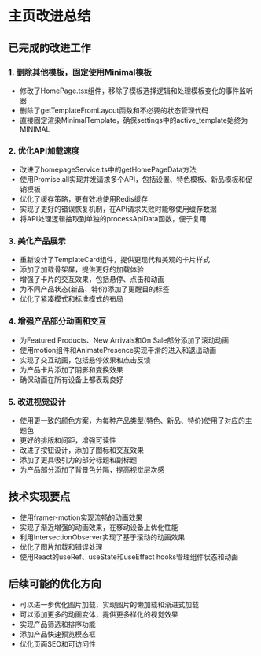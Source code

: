 # 主页改进总结

## 已完成的改进工作

### 1. 删除其他模板，固定使用Minimal模板
- 修改了HomePage.tsx组件，移除了模板选择逻辑和处理模板变化的事件监听器
- 删除了getTemplateFromLayout函数和不必要的状态管理代码
- 直接固定渲染MinimalTemplate，确保settings中的active_template始终为MINIMAL

### 2. 优化API加载速度
- 改进了homepageService.ts中的getHomePageData方法
- 使用Promise.all实现并发请求多个API，包括设置、特色模板、新品模板和促销模板
- 优化了缓存策略，更有效地使用Redis缓存
- 实现了更好的错误恢复机制，在API请求失败时能够使用缓存数据
- 将API处理逻辑抽取到单独的processApiData函数，便于复用

### 3. 美化产品展示
- 重新设计了TemplateCard组件，提供更现代和美观的卡片样式
- 添加了加载骨架屏，提供更好的加载体验
- 增强了卡片的交互效果，包括悬停、点击和动画
- 为不同产品状态(新品、特价)添加了更醒目的标签
- 优化了紧凑模式和标准模式的布局

### 4. 增强产品部分动画和交互
- 为Featured Products、New Arrivals和On Sale部分添加了滚动动画
- 使用motion组件和AnimatePresence实现平滑的进入和退出动画
- 实现了交互动画，包括悬停效果和点击反馈
- 为产品卡片添加了阴影和变换效果
- 确保动画在所有设备上都表现良好

### 5. 改进视觉设计
- 使用更一致的颜色方案，为每种产品类型(特色、新品、特价)使用了对应的主题色
- 更好的排版和间距，增强可读性
- 改进了按钮设计，添加了图标和交互效果
- 添加了更具吸引力的部分标题和副标题
- 为产品部分添加了背景色分隔，提高视觉层次感

## 技术实现要点
- 使用framer-motion实现流畅的动画效果
- 实现了渐近增强的动画效果，在移动设备上优化性能
- 利用IntersectionObserver实现了基于滚动的动画效果
- 优化了图片加载和错误处理
- 使用React的useRef、useState和useEffect hooks管理组件状态和动画

## 后续可能的优化方向
- 可以进一步优化图片加载，实现图片的懒加载和渐进式加载
- 可以添加更多的动画变体，提供更多样化的视觉效果
- 实现产品筛选和排序功能
- 添加产品快速预览模态框
- 优化页面SEO和可访问性 